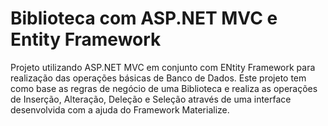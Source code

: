 <h1>Biblioteca com ASP.NET MVC e Entity Framework</h1>

Projeto utilizando ASP.NET MVC em conjunto com ENtity Framework para realização das operações básicas de Banco de Dados. Este projeto tem como base as regras de negócio de uma Biblioteca e realiza as operações de Inserção, Alteração, Deleção e Seleção através de uma interface desenvolvida com a ajuda do Framework Materialize. 
